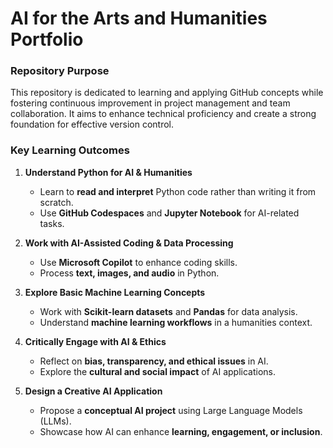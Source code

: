 # AI for the Arts and Humanities Portfolio

### Repository Purpose
This repository is dedicated to learning and applying GitHub concepts while fostering continuous improvement in project management and team collaboration. It aims to enhance technical proficiency and create a strong foundation for effective version control.

### **Key Learning Outcomes**
1. **Understand Python for AI & Humanities**  
   - Learn to **read and interpret** Python code rather than writing it from scratch.  
   - Use **GitHub Codespaces** and **Jupyter Notebook** for AI-related tasks.  

2. **Work with AI-Assisted Coding & Data Processing**  
   - Use **Microsoft Copilot** to enhance coding skills.  
   - Process **text, images, and audio** in Python.  

3. **Explore Basic Machine Learning Concepts**  
   - Work with **Scikit-learn datasets** and **Pandas** for data analysis.  
   - Understand **machine learning workflows** in a humanities context.  

4. **Critically Engage with AI & Ethics**  
   - Reflect on **bias, transparency, and ethical issues** in AI.  
   - Explore the **cultural and social impact** of AI applications.  

5. **Design a Creative AI Application**  
   - Propose a **conceptual AI project** using Large Language Models (LLMs).  
   - Showcase how AI can enhance **learning, engagement, or inclusion**.  
